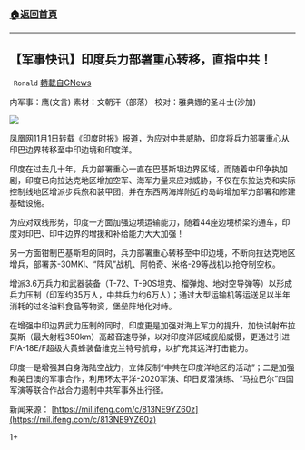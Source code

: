 ###  [:house:返回首頁](https://github.com/ourhimalayas/txt)
---

## 【军事快讯】印度兵力部署重心转移，直指中共！
` Ronald` [轉載自GNews](https://gnews.org/zh-hans/516181/)

内军事：鹰(文言) 素材：文朝汗（部落） 校对：雅典娜的圣斗士(沙加)

![]()![](https://gnews-media-offload.s3.amazonaws.com/wp-content/uploads/2020/11/02033503/image1.jpg)

凤凰网11月1日转载《印度时报》报道，为应对中共威胁，印度将兵力部署重心从印巴边界转移至中印边境和印度洋。

印度在过去几十年，兵力部署重心一直在巴基斯坦边界区域，而随着中印争执加剧，印度已向拉达克地区增加空军、海军力量来应对威胁，不仅在东拉达克和实际控制线地区增派步兵旅和装甲团，并在东西两海岸附近的岛屿增加军力部署和修建基础设施。

为应对双线形势，印度一方面加强边境运输能力，随着44座边境桥梁的通车，印度对印巴、印中边界的增援和补给能力大大加强！

另一方面钳制巴基斯坦的同时，兵力部署重心转移至中印边境，不断向拉达克地区增兵，部署苏-30MKI、“阵风”战机、阿帕奇、米格-29等战机以抢夺制空权。

增派3.6万兵力和武器装备（T-72、T-90S坦克、榴弹炮、地对空导弹等）以形成兵力压制（印军约35万人，中共兵力约6万人）；通过大型运输机等运送足以半年消耗的过冬油料食品等物资，堡垒阵地化对峙。

在增强中印边界武力压制的同时，印度更是加强对海上军力的提升，加快试射布拉莫斯（最大射程350km）高超音速导弹，以对印度洋区域舰船威慑，更通过引进F/A-18E/F超级大黄蜂装备维克兰特号航母，以扩充其远洋打击能力。

印度一是增强其自身海陆空战力，立体反制“中共在印度洋地区的活动”；二是加强和美日澳的军事合作，利用环太平洋-2020军演、印日反潜演练、“马拉巴尔”四国军演等联合作战合力遏制中共军事外出行径。

新闻来源：
[https://mil.ifeng.com/c/813NE9YZ60z](https://mil.ifeng.com/c/813NE9YZ60z)

1+
